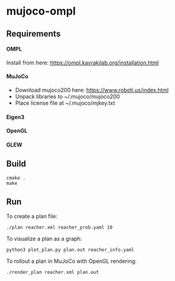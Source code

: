 # mujoco-ompl

## Requirements
#### OMPL
Install from here: https://ompl.kavrakilab.org/installation.html

#### MuJoCo
- Download mujoco200 here: https://www.roboti.us/index.html
- Unpack libraries to ~/.mujoco/mujoco200
- Place license file at ~/.mujoco/mjkey.txt

#### Eigen3
#### OpenGL
#### GLEW

## Build
```
cmake .
make
```

## Run
To create a plan file:
```
./plan reacher.xml reacher_prob.yaml 10
```

To visualize a plan as a graph:
```
python3 plot_plan.py plan.out reacher_info.yaml
```

To rollout a plan in MuJoCo with OpenGL rendering:
```
./render_plan reacher.xml plan.out
```

